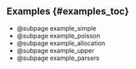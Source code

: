## Examples {#examples_toc}

* @subpage example_simple
* @subpage example_poisson
* @subpage example_allocation
* @subpage example_upper
* @subpage example_parsers

